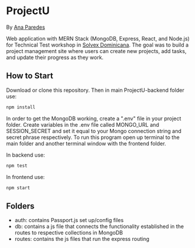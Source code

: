 # ProjectU

By [Ana Paredes](https://github.com/anagparedes)

Web application with MERN Stack (MongoDB, Express, React, and Node.js) for Technical Test workshop in [Solvex Dominicana](https://solvex.com.do/). The goal was to build a project management site where users can create new projects, add tasks, and update their progress as they work.

## How to Start

Download or clone this repository. Then in main ProjectU-backend folder use:

```js
npm install
```

In order to get the MongoDB working, create a ".env" file in your project folder. Create variables in the .env file called MONGO_URL and SESSION_SECRET and set it equal to your Mongo connection string and secret phrase respectively. To run this program open up terminal to the main folder and another terminal window with the frontend folder.

In backend use:

```js
npm test
```

In frontend use:

```js
npm start
```

## Folders

- auth: contains Passport.js set up/config files
- db: contains a js file that connects the functionality established in the routes to respective collections in MongoDB
- routes: contains the js files that run the express routing

